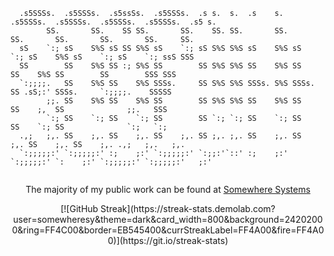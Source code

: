```
  .s5SSSs.  .s5SSSs.  .s5ssSs.  .s5SSSs.  .s s.  s.  .s    s.  .s5SSSs.  .s5SSSs.  .s5SSSs.  .s5SSSs.  .s5 s.  
        SS.       SS.    SS SS.       SS.    SS. SS.       SS.       SS.       SS.       SS.       SS.     SS. 
  sS    `:; sS    S%S sS SS S%S sS    `:; sS S%S S%S sS    S%S sS    `:; sS    S%S sS    `:; sS    `:; ssS SSS 
  SS        SS    S%S SS :; S%S SS        SS S%S S%S SS    S%S SS        SS    S%S SS        SS        SSS SSS 
  `:;;;;.   SS    S%S SS    S%S SSSs.     SS S%S S%S SSSs. S%S SSSs.     SS .sS;:' SSSs.     `:;;;;.    SSSSS  
        ;;. SS    S%S SS    S%S SS        SS S%S S%S SS    S%S SS        SS    ;,  SS              ;;.   SSS   
        `:; SS    `:; SS    `:; SS        SS `:; `:; SS    `:; SS        SS    `:; SS              `:;   `:;   
  .,;   ;,. SS    ;,. SS    ;,. SS    ;,. SS ;,. ;,. SS    ;,. SS    ;,. SS    ;,. SS    ;,. .,;   ;,.   ;,.   
  `:;;;;;:' `:;;;;;:' :;    ;:' `:;;;;;:' `:;;:'`::' :;    ;:' `:;;;;;:' `:    ;:' `:;;;;;:' `:;;;;;:'   ;:'   
                                                                                                               
```
<p align="center">
The majority of my public work can be found at <a href="https://somewhere.systems">Somewhere Systems</a>
</p>

<p align="center">
[![GitHub Streak](https://streak-stats.demolab.com?user=somewheresy&theme=dark&card_width=800&background=24202000&ring=FF4C00&border=EB545400&currStreakLabel=FF4A00&fire=FF4A00)](https://git.io/streak-stats)
</p>
